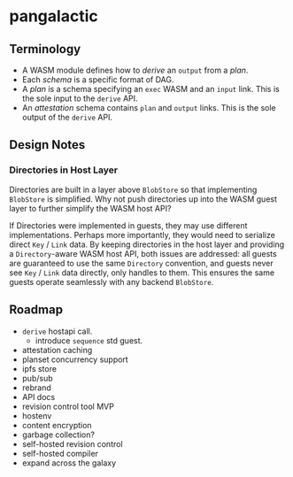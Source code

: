 # pangalactic

## Terminology

- A WASM module defines how to *derive* an `output` from a *plan*.
- Each *schema* is a specific format of DAG.
- A *plan* is a schema specifying an `exec` WASM and an `input` link. This is the sole input to the `derive` API.
- An *attestation* schema contains `plan` and `output` links. This is the sole output of the `derive` API.

## Design Notes

### Directories in Host Layer

Directories are built in a layer above `BlobStore` so that implementing `BlobStore` is simplified. Why not push directories up into the WASM guest layer to further simplify the WASM host API?

If Directories were implemented in guests, they may use different implementations. Perhaps more importantly, they would need to serialize direct `Key` / `Link` data. By keeping directories in the host layer and providing a `Directory`-aware WASM host API, both issues are addressed: all guests are guaranteed to use the same `Directory` convention, and guests never see `Key` / `Link` data directly, only handles to them. This ensures the same guests operate seamlessly with any backend `BlobStore`.

## Roadmap

- `derive` hostapi call.
  - introduce `sequence` std guest.
- attestation caching
- planset concurrency support
- ipfs store
- pub/sub
- rebrand
- API docs
- revision control tool MVP
- hostenv
- content encryption
- garbage collection?
- self-hosted revision control
- self-hosted compiler
- expand across the galaxy
